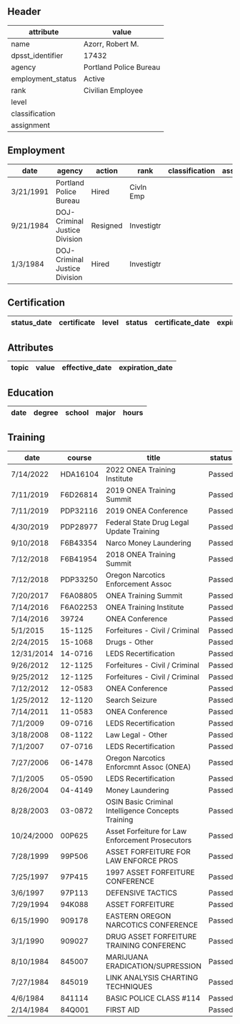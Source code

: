 ## Header
| attribute | value |
| --------- | ----- |
| name | Azorr, Robert M. |
| dpsst_identifier | 17432 |
| agency | Portland Police Bureau |
| employment_status | Active |
| rank | Civilian Employee |
| level |  |
| classification |  |
| assignment |  |
## Employment
| date | agency | action | rank | classification | assignment |
| ---- | ------ | ------ | ---- | -------------- | ---------- |
| 3/21/1991 | Portland Police Bureau | Hired | Civln Emp |  |  |
| 9/21/1984 | DOJ-Criminal Justice Division | Resigned | Investigtr |  |  |
| 1/3/1984 | DOJ-Criminal Justice Division | Hired | Investigtr |  |  |
## Certification
| status_date | certificate | level | status | certificate_date | expiration_date | probation_date |
| ----------- | ----------- | ----- | ------ | ---------------- | --------------- | -------------- |
## Attributes
| topic | value | effective_date | expiration_date |
| ----- | ----- | -------------- | --------------- |
## Education
| date | degree | school | major | hours |
| ---- | ------ | ------ | ----- | ----- |
## Training
| date | course | title | status | score | hours |
| ---- | ------ | ----- | ------ | ----- | ----- |
| 7/14/2022 | HDA16104 | 2022 ONEA Training Institute | Passed | 0.0 | 24.00 |
| 7/11/2019 | F6D26814 | 2019 ONEA Training Summit | Passed | 0.0 | 24.00 |
| 7/11/2019 | PDP32116 | 2019 ONEA Conference | Passed | 0.0 | 24.00 |
| 4/30/2019 | PDP28977 | Federal State Drug Legal Update Training | Passed | 0.0 | 3.00 |
| 9/10/2018 | F6B43354 | Narco Money Laundering | Passed | 0.0 | 8.00 |
| 7/12/2018 | F6B41954 | 2018 ONEA Training Summit | Passed | 0.0 | 24.00 |
| 7/12/2018 | PDP33250 | Oregon Narcotics Enforcement Assoc | Passed | 0.0 | 24.00 |
| 7/20/2017 | F6A08805 | ONEA Training Summit | Passed | 0.0 | 24.00 |
| 7/14/2016 | F6A02253 | ONEA Training Institute | Passed | 0.0 | 20.00 |
| 7/14/2016 | 39724 | ONEA Conference | Passed | 0.0 | 23.50 |
| 5/1/2015 | 15-1125 | Forfeitures - Civil / Criminal | Passed | 0.0 | 11.00 |
| 2/24/2015 | 15-1068 | Drugs - Other | Passed | 0.0 | 2.00 |
| 12/31/2014 | 14-0716 | LEDS Recertification | Passed | 0.0 | 1.00 |
| 9/26/2012 | 12-1125 | Forfeitures - Civil / Criminal | Passed | 0.0 | 6.00 |
| 9/25/2012 | 12-1125 | Forfeitures - Civil / Criminal | Passed | 0.0 | 7.00 |
| 7/12/2012 | 12-0583 | ONEA Conference | Passed | 0.0 | 20.00 |
| 1/25/2012 | 12-1120 | Search  Seizure | Passed | 0.0 | 3.00 |
| 7/14/2011 | 11-0583 | ONEA Conference | Passed | 0.0 | 24.00 |
| 7/1/2009 | 09-0716 | LEDS Recertification | Passed | 0.0 | 1.00 |
| 3/18/2008 | 08-1122 | Law  Legal - Other | Passed | 0.0 | 1.00 |
| 7/1/2007 | 07-0716 | LEDS Recertification | Passed | 0.0 | 2.00 |
| 7/27/2006 | 06-1478 | Oregon Narcotics Enforcmnt Assoc (ONEA) | Passed | 0.0 | 8.00 |
| 7/1/2005 | 05-0590 | LEDS Recertification | Passed | 0.0 | 2.00 |
| 8/26/2004 | 04-4149 | Money Laundering | Passed | 0.0 | 24.00 |
| 8/28/2003 | 03-0872 | OSIN Basic Criminal Intelligence Concepts Training | Passed | 0.0 | 4.00 |
| 10/24/2000 | 00P625 | Asset Forfeiture for Law Enforcement  Prosecutors | Passed | 0.0 | 13.00 |
| 7/28/1999 | 99P506 | ASSET FORFEITURE FOR LAW ENFORCE  PROS | Passed | 0.0 | 16.00 |
| 7/25/1997 | 97P415 | 1997 ASSET FORFEITURE CONFERENCE | Passed | 0.0 | 14.00 |
| 3/6/1997 | 97P113 | DEFENSIVE TACTICS | Passed | 0.0 | 8.00 |
| 7/29/1994 | 94K088 | ASSET FORFEITURE | Passed | 0.0 | 8.00 |
| 6/15/1990 | 909178 | EASTERN OREGON NARCOTICS CONFERENCE | Passed | 0.0 | 16.00 |
| 3/1/1990 | 909027 | DRUG ASSET FORFEITURE TRAINING CONFERENC | Passed | 0.0 | 16.00 |
| 8/10/1984 | 845007 | MARIJUANA ERADICATION/SUPRESSION | Passed | 0.0 | 40.00 |
| 7/27/1984 | 845019 | LINK ANALYSIS CHARTING TECHNIQUES | Passed | 0.0 | 7.00 |
| 4/6/1984 | 841114 | BASIC POLICE CLASS #114 | Passed | 0.0 | 16.00 |
| 2/14/1984 | 84Q001 | FIRST AID | Passed | 0.0 | 8.00 |
